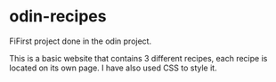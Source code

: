 # odin-recipes
FiFirst project done in the odin project.

This is a basic website that contains 3 different recipes, each recipe is located on its own page. I have also used CSS to style it.
